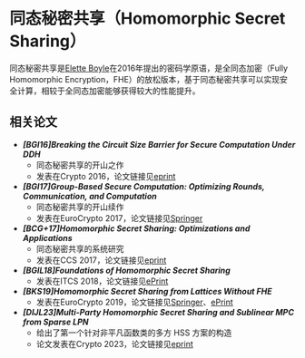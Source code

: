 # 同态秘密共享（Homomorphic Secret Sharing）

同态秘密共享是[Elette Boyle](https://cs.idc.ac.il/~elette/)在2016年提出的密码学原语，是全同态加密（Fully Homomorphic Encryption，FHE）的放松版本，基于同态秘密共享可以实现安全计算，相较于全同态加密能够获得较大的性能提升。

## 相关论文
+ ***[BGI16]Breaking the Circuit Size Barrier for Secure Computation Under DDH***
  + 同态秘密共享的开山之作
  + 发表在Crypto 2016，论文链接见[eprint](https://eprint.iacr.org/2016/585)
+ ***[BGI17]Group-Based Secure Computation: Optimizing Rounds, Communication, and Computation***
  + 同态秘密共享的开山续作
  + 发表在EuroCrypto 2017，论文链接见[Springer](https://link.springer.com/chapter/10.1007/978-3-319-56614-6_6) 
+ ***[BCG+17]Homomorphic Secret Sharing: Optimizations and Applications***
  + 同态秘密共享的系统研究
  + 发表在CCS 2017，论文链接见[eprint](https://eprint.iacr.org/2018/419)
+ ***[BGIL18]Foundations of Homomorphic Secret Sharing***
  + 发表在ITCS 2018，论文链接见[ePrint](https://eprint.iacr.org/2017/1248)
+ ***[BKS19]Homomorphic Secret Sharing from Lattices Without FHE***
  + 发表在EuroCrypto 2019，论文链接见[Springer](https://link.springer.com/chapter/10.1007/978-3-030-17656-3_1)、[ePrint](https://eprint.iacr.org/2019/129)
+ ***[DIJL23]Multi-Party Homomorphic Secret Sharing and Sublinear MPC from Sparse LPN***
  + 给出了第一个针对非平凡函数类的多方 HSS 方案的构造
  + 论文发表在Crypto 2023，论文链接见[eprint](https://eprint.iacr.org/2023/1593)
